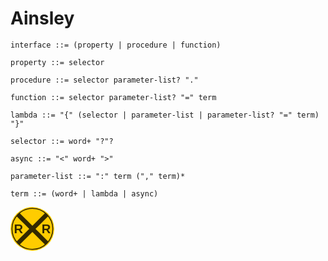 # Ainsley

```ebnf
interface ::= (property | procedure | function)

property ::= selector

procedure ::= selector parameter-list? "."

function ::= selector parameter-list? "=" term

lambda ::= "{" (selector | parameter-list | parameter-list? "=" term) "}"

selector ::= word+ "?"?

async ::= "<" word+ ">"

parameter-list ::= ":" term ("," term)*

term ::= (word+ | lambda | async)
```

<svg xmlns="http://www.w3.org/2000/svg" width="70" height="70">
  <g transform="scale(0.778)">
    <circle cx="45" cy="45" r="45" style="stroke:none; fill:#FFCC00"></circle>
    <circle cx="45" cy="45" r="42" style="stroke:#332900; stroke-width:2px; fill:#FFCC00"></circle>
    <line x1="15" y1="15" x2="75" y2="75" stroke="#332900" style="stroke-width:9px;"></line>
    <line x1="15" y1="75" x2="75" y2="15" stroke="#332900" style="stroke-width:9px;"></line>
    <text x="7" y="54" style="font-size:26px; font-family:Arial, Sans-serif; font-weight:bold; fill: #332900">R</text>
    <text x="64" y="54" style="font-size:26px; font-family:Arial, Sans-serif; font-weight:bold; fill: #332900">R</text>
  </g>
</svg>
